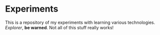 # Experiments

This is a repository of my experiments with learning various technologies.
_Explorer_, **be warned**. Not all of this stuff really works!